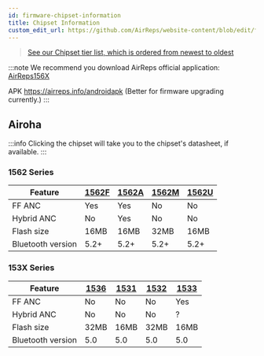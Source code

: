 ```yaml
---
id: firmware-chipset-information
title: Chipset Information
custom_edit_url: https://github.com/AirReps/website-content/blob/edit/firmware-chipset-information.md
---
```


> [See our Chipset tier list, which is ordered from newest to oldest](https://airreps.info/tierlist)

:::note
We recommend you download AirReps official application:
[AirReps156X](https://airreps.info/android)

APK https://airreps.info/androidapk (Better for firmware upgrading currently.)
:::

## Airoha
:::info
Clicking the chipset will take you to the chipset's datasheet, if available.
:::

### 1562 Series
|Feature | [1562F](https://airreps.info/files/datasheets/AB1561_AB1562_Datasheet.pdf) | [1562A](https://airreps.info/files/datasheets/AB1561_AB1562_Datasheet.pdf) | [1562M](https://airreps.info/files/datasheets/AB1561_AB1562_Datasheet.pdf) | [1562U](https://airreps.info/files/datasheets/AB1561_AB1562_Datasheet.pdf) |
|---------|-------|-------|-------|-------|
| FF ANC            | Yes   | Yes | No | No | 
| Hybrid ANC        | No    | Yes | No | No |
| Flash size        | 16MB | 16MB | 32MB | 16MB |
| Bluetooth version | 5.2+ | 5.2+ | 5.2+ | 5.2+ |

### 153X Series
|Feature | [1536](https://airreps.info/files/datasheets/AB1536_Datasheet.pdf) | [1531](https://airreps.info/files/datasheets/AB1536_Datasheet.pdf) | [1532](https://airreps.info/files/datasheets/AB1536_Datasheet.pdf) | [1533](https://airreps.info/files/datasheets/AB1536_Datasheet.pdf) |
|---------|------|------|------|------|
| FF ANC            | No   | No | No | Yes | 
| Hybrid ANC        | No    | No | No | ? |
| Flash size        | 32MB | 16MB | 32MB | 16MB |
| Bluetooth version | 5.0 | 5.0 | 5.0 | 5.0 |